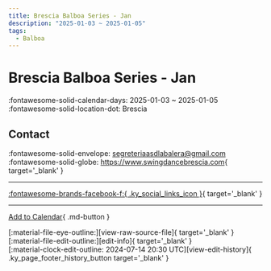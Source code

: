 ```yaml
---
title: Brescia Balboa Series - Jan
description: "2025-01-03 ~ 2025-01-05"
tags:
  - Balboa
---
```


# Brescia Balboa Series - Jan 

:fontawesome-solid-calendar-days: 2025-01-03 ~ 2025-01-05  
:fontawesome-solid-location-dot: Brescia  

## Contact

:fontawesome-solid-envelope: <segreteriaasdlabalera@gmail.com>  
:fontawesome-solid-globe: <https://www.swingdancebrescia.com>{ target='_blank' }  

---

 [:fontawesome-brands-facebook-f:{ .ky_social_links_icon }](https://www.facebook.com/ASDLaBalera){ target='_blank' }

---

[Add to Calendar](https://swing.news/ics/en/2025/it_IT/brescia-balboa-series-jan-2025.ics){ .md-button }

<div class="ky_page_footer" markdown>
<div class="ky_page_footer_trailing" markdown="span">
[:material-file-eye-outline:][view-raw-source-file]{ target='_blank' }
[:material-file-edit-outline:][edit-info]{ target='_blank' }
</div>
<div class="ky_page_footer_leading" markdown="span">
[:material-clock-edit-outline: 2024-07-14 20:30 UTC][view-edit-history]{ .ky_page_footer_history_button target='_blank' }
</div>
</div>

[view-raw-source-file]: https://github.com/swingdance/events/blob/main/2025/it_IT/brescia-balboa-series-jan-2025.json "View Raw Source File"
[edit-info]: https://github.com/swingdance/events/issues/new?assignees=&labels=update+event&projects=&template=03-update_entity.yml&title=%5B2025%2Fit_IT%5D%20Brescia%20Balboa%20Series%20-%20Jan&region=it_IT&year=2025&id=brescia-balboa-series-jan-2025&name=Brescia%20Balboa%20Series%20-%20Jan&org_id= "Edit Info"

[view-edit-history]: https://github.com/swingdance/events/commits/main/2025/it_IT/brescia-balboa-series-jan-2025.json "View Edit History"
